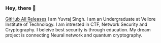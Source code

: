 ### Hey, there 👋

[GitHub All Releases](https://github-readme-stats.vercel.app/api?username={username}&theme=blue-green)
I am Yuvraj Singh. I am an Undergraduate at Vellore  Institute of Technology. I am intrested in CTF, Network Security and Cryptography. I beleive best security is through education. My dream project is connecting Neural network and quantum cryptography.  

<!--
**Yuvvi01/Yuvvi01** is a ✨ _special_ ✨ repository because its `README.md` (this file) appears on your GitHub profile.

Here are some ideas to get you started:

- 🔭 I’m currently working on ...
- 🌱 I’m currently learning ...
- 👯 I’m looking to collaborate on ...
- 🤔 I’m looking for help with ...
- 💬 Ask me about ...
 How to reach me:
- 😄 Pronouns: ...
- ⚡ Fun fact: ...
-->
